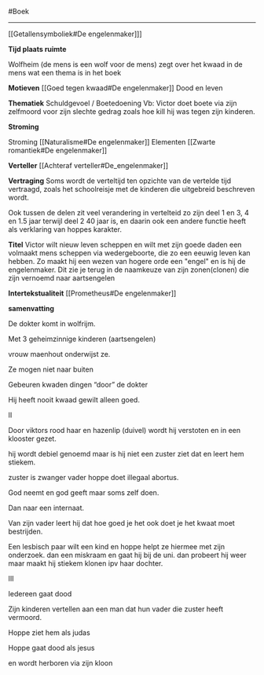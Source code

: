#Boek
****
[[Getallensymboliek#De engelenmaker]]]

**Tijd plaats ruimte**

Wolfheim (de mens is een wolf voor de mens)
	zegt over het kwaad in de mens wat een thema is in het boek

**Motieven**
[[Goed tegen kwaad#De engelenmaker]]
Dood en leven

**Thematiek**
Schuldgevoel / Boetedoening
	Vb: Victor doet boete via zijn zelfmoord voor zijn slechte gedrag zoals hoe kill hij was tegen zijn kinderen.

**Stroming**

Stroming
[[Naturalisme#De engelenmaker]]
Elementen
[[Zwarte romantiek#De engelenmaker]]

**Verteller**
[[Achteraf verteller#De_engelenmaker]]

**Vertraging**
Soms wordt de verteltijd ten opzichte van de vertelde tijd vertraagd,
zoals het schoolreisje met de kinderen die uitgebreid beschreven wordt.

Ook tussen de delen zit veel verandering in vertelteid zo zijn deel 1 en 3, 4 en 1.5 jaar terwijl deel 2 40 jaar is, en daarin ook een andere functie heeft als verklaring van hoppes karakter. 

**Titel**
Victor wilt nieuw leven scheppen en wilt met zijn goede daden een volmaakt mens scheppen via wedergeboorte, die zo een eeuwig leven kan hebben. Zo maakt hij een wezen van hogere orde een "engel" en is hij de engelenmaker.
Dit zie je terug in de naamkeuze van zijn zonen(clonen) die zijn vernoemd naar aartsengelen 


**Intertekstualiteit**
[[Prometheus#De engelenmaker]]




**samenvatting**

De dokter komt in wolfrijm.

Met 3 geheimzinnige kinderen (aartsengelen)

vrouw maenhout onderwijst ze.

Ze mogen niet naar buiten

  

Gebeuren kwaden dingen “door” de dokter

Hij heeft nooit kwaad gewilt alleen goed.

  

II

Door viktors rood haar en hazenlip (duivel) wordt hij verstoten en in een klooster gezet.

hij wordt debiel genoemd maar is hij niet een zuster ziet dat en leert hem stiekem.

zuster is zwanger vader hoppe doet illegaal abortus.

God neemt en god geeft maar soms zelf doen.

Dan naar een internaat.

Van zijn vader leert hij dat hoe goed je het ook doet je het kwaat moet bestrijden.

Een lesbisch paar wilt een kind en hoppe helpt ze hiermee met zijn onderzoek. dan een miskraam en gaat hij bij de uni. dan probeert hij weer maar maakt hij stiekem klonen ipv haar dochter.

  

III

Iedereen gaat dood

Zijn kinderen vertellen aan een man dat hun vader die zuster heeft vermoord.

Hoppe ziet hem als judas

Hoppe gaat dood als jesus

en wordt herboren via zijn kloon

